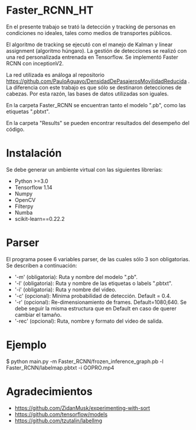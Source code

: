 # Faster_RCNN_HT
En el presente trabajo se trató la detección y tracking de personas en condiciones no ideales, tales como medios de transportes públicos.

El algoritmo de tracking se ejecutó con el manejo de Kalman y linear assignment (algoritmo húngaro).
La gestión de detecciones se realizó con una red personalizada entrenada en Tensorflow. Se implementó Faster RCNN con inceptionV2.

La red utilizada es análoga al repositorio https://github.com/PauloAguayo/DensidadDePasajerosMovilidadReducida . La diferencia con este 
trabajo es que sólo se destinaron detecciones de cabezas. Por esta razón, las bases de datos utilizadas son iguales.

En la carpeta Faster_RCNN se encuentran tanto el modelo ".pb", como las etiquetas ".pbtxt".

En la carpeta "Results" se pueden encontrar resultados del desempeño del código.

# Instalación
Se debe generar un ambiente virtual con las siguientes librerías:

- Python >=3.0
- Tensorflow 1.14
- Numpy
- OpenCV
- Filterpy
- Numba
- scikit-learn==0.22.2

# Parser
El programa posee 6 variables parser, de las cuales sólo 3 son obligatorias. Se describen a continuación:

- '-m' (obligatoria): Ruta y nombre del modelo ".pb".
- '-l' (obligatoria): Ruta y nombre de las etiquetas o labels ".pbtxt".
- '-i' (obligatoria): Ruta y nombre del video.
- '-c' (opcional): Mínima probabilidad de detección. Default = 0.4.
- '-r' (opcional): Re-dimensionamiento de frames. Default=1080,640. Se debe seguir la misma estructura que en Default en caso de querer cambiar el tamaño.
- '-rec' (opcional): Ruta, nombre y formato del video de salida.

# Ejemplo
$ python main.py -m Faster_RCNN/frozen_inference_graph.pb -l Faster_RCNN/labelmap.pbtxt  -i GOPRO.mp4

# Agradecimientos
- https://github.com/ZidanMusk/experimenting-with-sort
- https://github.com/tensorflow/models
- https://github.com/tzutalin/labelImg
